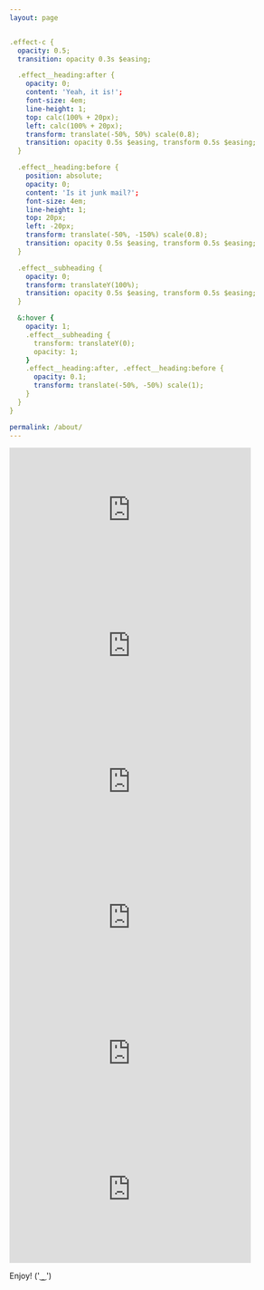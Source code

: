 ```yaml
---
layout: page


.effect-c {
  opacity: 0.5;
  transition: opacity 0.3s $easing;

  .effect__heading:after {
    opacity: 0;
    content: 'Yeah, it is!';
    font-size: 4em;
    line-height: 1;
    top: calc(100% + 20px);
    left: calc(100% + 20px);
    transform: translate(-50%, 50%) scale(0.8);
    transition: opacity 0.5s $easing, transform 0.5s $easing;
  }

  .effect__heading:before {
    position: absolute;
    opacity: 0;
    content: 'Is it junk mail?';
    font-size: 4em;
    line-height: 1;
    top: 20px;
    left: -20px;
    transform: translate(-50%, -150%) scale(0.8);
    transition: opacity 0.5s $easing, transform 0.5s $easing;
  }

  .effect__subheading {
    opacity: 0;
    transform: translateY(100%);
    transition: opacity 0.5s $easing, transform 0.5s $easing;
  }

  &:hover {
    opacity: 1;
    .effect__subheading {
      transform: translateY(0);
      opacity: 1;
    }
    .effect__heading:after, .effect__heading:before {
      opacity: 0.1;
      transform: translate(-50%, -50%) scale(1);
    }
  }
}

permalink: /about/
---
```



    
<iframe width="427" height="240" align="middle" src="https://www.youtube.com/embed/rqfDjmAkq7U?list=PL85YZfAXNjjuueCZkLNgKf4RmJNuUCO6R" frameborder="0" allow="autoplay; encrypted-media" allowfullscreen></iframe>

<iframe width="427" height="240" align="middle" src="https://www.youtube.com/embed/32pevPCH03c?list=PL85YZfAXNjjuueCZkLNgKf4RmJNuUCO6R" frameborder="0" allow="autoplay; encrypted-media" allowfullscreen></iframe>

<iframe width="427" height="240" src="https://www.youtube.com/embed/3nad7SQhtno?list=PL85YZfAXNjjuueCZkLNgKf4RmJNuUCO6R" frameborder="0" allow="autoplay; encrypted-media" allowfullscreen></iframe>

<iframe width="427" height="240" src="https://www.youtube.com/embed/9YgmMJJ34k4?list=PL85YZfAXNjjuueCZkLNgKf4RmJNuUCO6R" frameborder="0" allow="autoplay; encrypted-media" allowfullscreen></iframe>

<iframe width="427" height="240" src="https://www.youtube.com/embed/-badfmrfPbY" frameborder="0" allow="autoplay; encrypted-media" allowfullscreen></iframe>

<iframe width="427" height="240" src="https://www.youtube.com/embed/7LEmer7wwHI" frameborder="0" allow="autoplay; encrypted-media" allowfullscreen></iframe>

<p>
      Enjoy! (' ͜ ͜  ')
</p>

